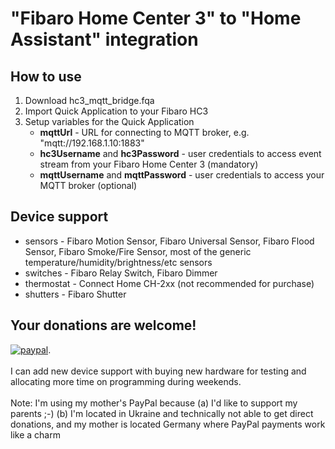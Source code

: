 # "Fibaro Home Center 3" to "Home Assistant" integration

## How to use
1. Download hc3_mqtt_bridge.fqa
2. Import Quick Application to your Fibaro HC3
3. Setup variables for the Quick Application
   * **mqttUrl** - URL for connecting to MQTT broker, e.g. "mqtt://192.168.1.10:1883"
   * **hc3Username** and **hc3Password** - user credentials to access event stream from your Fibaro Home Center 3 (mandatory)
   * **mqttUsername** and **mqttPassword** - user credentials to access your MQTT broker (optional)

## Device support
   * sensors - Fibaro Motion Sensor, Fibaro Universal Sensor, Fibaro Flood Sensor, Fibaro Smoke/Fire Sensor, most of the generic temperature/humidity/brightness/etc sensors
   * switches - Fibaro Relay Switch, Fibaro Dimmer
   * thermostat - Connect Home CH-2xx (not recommended for purchase) 
   * shutters - Fibaro Shutter


## Your donations are welcome!
[![paypal](https://www.paypalobjects.com/en_US/i/btn/btn_donateCC_LG.gif)](https://www.paypal.com/donate?hosted_button_id=7FXBMQKCWESLN).
\
\
I can add new device support with buying new hardware for testing and allocating more time on programming during weekends.
\
\
Note: I'm using my mother's PayPal because (a) I'd like to support my parents ;-) (b) I'm located in Ukraine and technically not able to get direct donations, and my mother is located Germany where PayPal payments work like a charm
